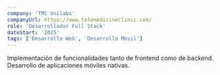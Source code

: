 ```yaml
---
company: 'TMC Unilabs'
companyUrl: https://www.telemedicineclinic.com/
role: 'Desarrollador Full Stack'
dateStart: '2025'
tags: ['Desarrollo Web', 'Desarrollo Móvil']
---
```


Implementación de funcionalidades tanto de frontend como de backend. Desarrollo de
aplicaciones móviles nativas.

